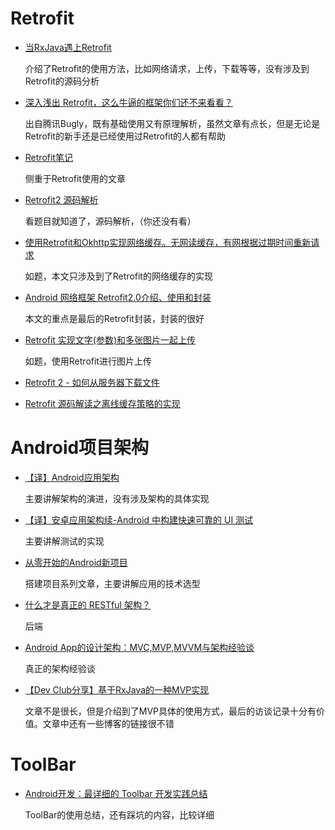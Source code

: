 # Retrofit

* [当RxJava遇上Retrofit](http://blog.csdn.net/r17171709/article/details/51149350)

    介绍了Retrofit的使用方法，比如网络请求，上传，下载等等，没有涉及到Retrofit的源码分析

* [深入浅出 Retrofit，这么牛逼的框架你们还不来看看？](http://mp.weixin.qq.com/s?__biz=MzA3NTYzODYzMg==&mid=2653577186&idx=1&sn=1a5f6369faeb22b4b68ea39f25020d28&scene=23&srcid=0701JDl8hmdMjNUiT2TBhEiO&ptlang=2052&ADUIN=1808168871&ADSESSION=1470962942&ADTAG=CLIENT.QQ.5491_.0&ADPUBNO=26609#rd)

    出自腾讯Bugly，既有基础使用又有原理解析，虽然文章有点长，但是无论是Retrofit的新手还是已经使用过Retrofit的人都有帮助

* [Retrofit笔记](http://www.jianshu.com/p/90b1f20b123d)

    侧重于Retrofit使用的文章

* [Retrofit2 源码解析](http://bxbxbai.github.io/2015/12/13/retrofit2/)

    看题目就知道了，源码解析，（你还没有看）

* [使用Retrofit和Okhttp实现网络缓存。无网读缓存，有网根据过期时间重新请求](http://www.jianshu.com/p/9c3b4ea108a7) 

    如题，本文只涉及到了Retrofit的网络缓存的实现

* [Android 网络框架 Retrofit2.0介绍、使用和封装](http://www.codexiu.cn/android/blog/18502/)

    本文的重点是最后的Retrofit封装，封装的很好

* [Retrofit 实现文字(参数)和多张图片一起上传](http://www.jianshu.com/p/3b8b2a0c0f30)

    如题，使用Retrofit进行图片上传

* [Retrofit 2 - 如何从服务器下载文件](http://www.jianshu.com/p/92bb85fc07e8)

* [Retrofit 源码解读之离线缓存策略的实现](http://www.jianshu.com/p/3a8d910cce38)

# Android项目架构

* [【译】Android应用架构](http://www.jianshu.com/p/8ca27934c6e6)

    主要讲解架构的演进，没有涉及架构的具体实现

* [【译】安卓应用架构续-Android 中构建快速可靠的 UI 测试](http://www.jianshu.com/p/f64c5976ac99 )

    主要讲解测试的实现

* [从零开始的Android新项目](http://blog.zhaiyifan.cn/2016/03/27/android-new-project-from-0-p4/)

    搭建项目系列文章，主要讲解应用的技术选型

* [什么才是真正的 RESTful 架构？](http://blog.jimmylv.info/2015-11-11-what-is-really-rest/)

    后端

* [Android App的设计架构：MVC,MVP,MVVM与架构经验谈](https://www.tianmaying.com/tutorial/AndroidMVC)

    真正的架构经验谈

* [【Dev Club分享】基于RxJava的一种MVP实现](http://mp.weixin.qq.com/s?__biz=MzA3NTYzODYzMg==&mid=2653577749&idx=3&sn=dc37068e780137bb25ef416db8f95f12&scene=4#wechat_redirect)

    文章不是很长，但是介绍到了MVP具体的使用方式，最后的访谈记录十分有价值。文章中还有一些博客的链接很不错

# ToolBar

* [Android开发：最详细的 Toolbar 开发实践总结](http://www.jianshu.com/p/79604c3ddcae)

    ToolBar的使用总结，还有踩坑的内容，比较详细
